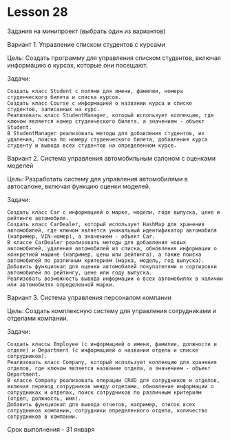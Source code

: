 # Lesson 28

Задания на минипроект (выбрать один из вариантов)

Вариант 1. Управление списком студентов с курсами

Цель: Создать программу для управления списком студентов, включая информацию о курсах, которые они посещают.

Задачи:

    Создать класс Student с полями для имени, фамилии, номера студенческого билета и списка курсов.
    Создать класс Course с информацией о названии курса и списке студентов, записанных на курс.
    Реализовать класс StudentManager, который использует коллекцию, где ключом является номер студенческого билета, а значением - объект Student.
    В StudentManager реализовать методы для добавления студентов, их удаления, поиска по номеру студенческого билета, добавления курса студенту и вывода всех студентов на определенном курсе.

Вариант 2. Система управления автомобильным салоном с оценками моделей

Цель: Разработать систему для управления автомобилями в автосалоне, включая функцию оценки моделей.

Задачи:

    Создать класс Car с информацией о марке, модели, годе выпуска, цене и рейтинге автомобиля.
    Создать класс CarDealer, который использует HashMap для хранения автомобилей, где ключом является уникальный идентификатор автомобиля (например, VIN-номер), а значением - объект Car.
    В классе CarDealer реализовать методы для добавления новых автомобилей, удаления автомобилей из списка, обновления информации о конкретной машине (например, цены или рейтинга), а также поиска автомобилей по различным критериям (марка, модель, год выпуска).
    Добавить функционал для оценки автомобилей покупателями и сортировки автомобилей по рейтингу, цене или году выпуска.
    Реализовать возможность вывода информации о всех автомобилях в наличии или автомобилях определенной марки.

Вариант 3. Система управления персоналом компании

Цель: Создать комплексную систему для управления сотрудниками и отделами компании.

Задачи:

    Создать классы Employee (с информацией о имени, фамилии, должности и отделе) и Department (с информацией о названии отдела и списке сотрудников).
    Реализовать класс Company, который использует коллекцию для хранения отделов, где ключом является название отдела, а значением - объект Department.
    В классе Company реализовать операции CRUD для сотрудников и отделов, включая перевод сотрудников между отделами, обновление информации о сотрудниках и отделах, поиск сотрудников по различным критериям (отдел, должность, имя).
    Добавить функционал для вывода отчетов, например, список всех сотрудников компании, сотрудники определенного отдела, количество сотрудников в компании.


Срок выполнения - 31 января